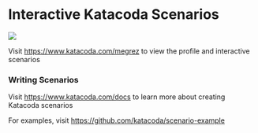 # Interactive Katacoda Scenarios

[![](http://shields.katacoda.com/katacoda/megrez/count.svg)](https://www.katacoda.com/megrez "Get your profile on Katacoda.com")

Visit https://www.katacoda.com/megrez to view the profile and interactive scenarios

### Writing Scenarios
Visit https://www.katacoda.com/docs to learn more about creating Katacoda scenarios

For examples, visit https://github.com/katacoda/scenario-example
